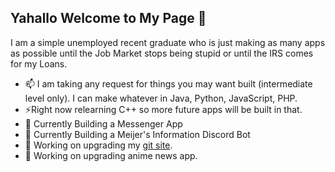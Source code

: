 ## Yahallo Welcome to My Page 👋

I am a simple unemployed recent graduate who is just making as many apps as possible until the Job Market stops being stupid or until the IRS comes for my Loans.

- 📫 I am taking any request for things you may want built (intermediate level only). I can make whatever in Java, Python, JavaScript, PHP.
- ⚡Right now relearning C++ so more future apps will be built in that.
- 💬 Currently Building a Messenger App
- 🔭 Currently Building a Meijer's Information Discord Bot
- 🔭 Working on upgrading my [git site](https://infernocycle.github.io/).
- 🔭 Working on upgrading anime news app.

<!--
**InfernoCycle/InfernoCycle** is a ✨ _special_ ✨ repository because its `README.md` (this file) appears on your GitHub profile.

Here are some ideas to get you started:

- 🔭 I’m currently working on ...
- 🌱 I’m currently learning ...
- 👯 I’m looking to collaborate on ...
- 🤔 I’m looking for help with ...
- 💬 Ask me about ...
- 📫 How to reach me: ...
- 😄 Pronouns: ...
- ⚡ Fun fact: ...
-->
